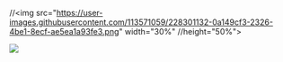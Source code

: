 
//<img src="https://user-images.githubusercontent.com/113571059/228301132-0a149cf3-2326-4be1-8ecf-ae5ea1a93fe3.png" width="30%" //height="50%">

<a href="버튼을 눌렀을 때 이동할 링크" target="_blank"><img src="https://img.shields.io/badge/뱃지레이블-배경색?style=뱃지모양&logo=로고&logoColor=로고색상"/></a>

<div data-iframe-width="150" data-iframe-height="270" 
     data-share-badge-id="8ce9f942-a01a-44f1-a84d-d47dabee0c75" 
     data-share-badge-host="https://www.credly.com">
</div>
<script type="text/javascript" async src="//cdn.credly.com/assets/utilities/embed.js"></script>
